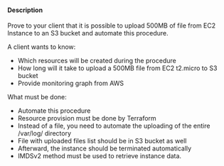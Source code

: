#### Description

Prove to your client that it is possible to upload 500MB of file from EC2 Instance to an S3 bucket and automate this procedure.

A client wants to know:
- Which resources will be created during the procedure
- How long will it take to upload a 500MB file from EC2 t2.micro to S3 bucket
- Provide monitoring graph from AWS
    
What must be done:
- Automate this procedure
- Resource provision must be done by Terraform
- Instead of a file, you need to automate the uploading of the entire /var/log/ directory
- File with uploaded files list should be in S3 bucket as well
- Afterward, the instance should be terminated automatically
- IMDSv2 method must be used to retrieve instance data.

